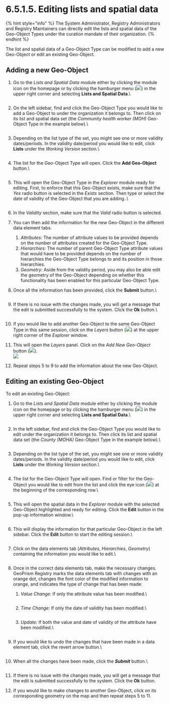 # 6.5.1.5. Editing lists and spatial data

{% hint style="info" %}
The System Administrator, Registry Administrators and Registry Maintainers can directly edit the lists and spatial data of the Geo-Object Types under the curation mandate of their organization.
{% endhint %}

The list and spatial data of a Geo-Object Type can be modified to add a new Geo-Object or edit an existing Geo-Object.

## Adding a new Geo-Object

1.  Go to the _Lists and Spatial Data_ module either by clicking the module icon on the homepage or by clicking the hamburger menu (![](https://lh3.googleusercontent.com/4ieAODNcwrlKZ6iUiZnYlbLGZmQJiEse\_Z8mls7B1vwiKHOfldO3TWH3smxfa1IJQb\_BhxM7c6iTe--Wm0sPvlovt4jp-DaoMkTqq5MNslg-imIrXqyoa3A3Fnq-Ct\_7AAaQzW-xMCIbev1kGSUU8xN5v8iFIayG4z8c4H78mU80Ms6J\_4PBB1ghQw)) in the upper right corner and selecting **Lists and Spatial Data**.\


    <figure><img src="../../../../../.gitbook/assets/image (19) (1) (1).png" alt=""><figcaption></figcaption></figure>
2.  On the left sidebar, find and click the Geo-Object Type you would like to add a Geo-Object to under the organization it belongs to. Then click on its list and spatial data set (the _Community health worker (MOH)_ Geo-Object Type in the example below).\


    <figure><img src="../../../../../.gitbook/assets/image (31).png" alt=""><figcaption></figcaption></figure>
3.  Depending on the list type of the set, you might see one or more validity dates/periods. In the validity date/period you would like to edit, click **Lists** under the _Working Version_ section.\


    <figure><img src="../../../../../.gitbook/assets/image (1) (2) (1).png" alt=""><figcaption></figcaption></figure>
4.  The list for the Geo-Object Type will open. Click the **Add Geo-Object** button.\


    <figure><img src="../../../../../.gitbook/assets/image (11) (1).png" alt=""><figcaption></figcaption></figure>
5.  This will open the Geo-Object Type in the _Explorer_ module ready for editing. First, to enforce that this Geo-Object exists, make sure that the _Yes_ radio button is selected in the _Exists_ section. Then type or select the date of validity of the Geo-Object that you are adding..\


    <figure><img src="../../../../../.gitbook/assets/image (12) (1).png" alt=""><figcaption></figcaption></figure>
6. In the _Validity_ section, make sure that the _Valid_ radio button is selected.
7. You can then add the information for the new Geo-Object in the different data element tabs.
   1. _Attributes:_ The number of attribute values to be provided depends on the number of attributes created for the Geo-Object Type.
   2. _Hierarchies:_ The number of parent Geo-Object Type attribute values that would have to be provided depends on the number of hierarchies the Geo-Object Type belongs to and its position in those hierarchies.
   3. _Geometry:_ Aside from the validity period, you may also be able edit the geometry of the Geo-Object depending on whether this functionality has been enabled for this particular Geo-Object Type.
8.  Once all the information has been provided, click the **Submit** button.\


    <figure><img src="../../../../../.gitbook/assets/image (19) (1).png" alt=""><figcaption></figcaption></figure>
9.  If there is no issue with the changes made, you will get a message that the edit is submitted successfully to the system. Click the **Ok** button.\


    <figure><img src="../../../../../.gitbook/assets/image (14) (3).png" alt=""><figcaption></figcaption></figure>
10. If you would like to add another Geo-Object to the same Geo-Object Type in this same session, click on the _Layers_ button (![](https://lh3.googleusercontent.com/GS9dmxAt4iKNmCZojlF7\_yTYOS4zveB\_nkoY5i\_PYZ4ZmZ0YCXrNowfKD74yKfbff3dB5Og1LES2C8DM75ngqAjgGa7RhPfcAw4PJpeipayjKFuRw1JCqk96-uuOZ2MZv0eUDxx1I64WaUREHJ7I\_LkFh5VLGQXheepM7kUfCQVASxLajpdU7\_WjjA)) at the upper right corner of the _Explorer_ window.
11. This will open the _Layers_ panel. Click on the _Add New Geo-Object_ button (![](https://lh5.googleusercontent.com/Lt0ZdLDMJHY\_Pef6Ru804rIMqkqn05zOYMFa7vK6JoWck36D-\_twoPSHyDz3\_cp5toZkNovIl2rMypgRvk\_\_Mk\_3Hos\_il5BnGAdRYlycfxIOvQg36-VcZHRDineICp6Q5pxzM5NjKQY5g3a1ZLKYOqAH04DBEr37UCznvIWvkuAVuY5\_LLLvJVySQ)).\
    ![](<../../../../../.gitbook/assets/image (4) (1) (3).png>)
12. Repeat steps 5 to 9 to add the information about the new Geo-Object.

## **Editing an existing Geo-Object**

To edit an existing Geo-Object:

1.  Go to the _Lists and Spatial Data_ module either by clicking the module icon on the homepage or by clicking the hamburger menu (![](https://lh3.googleusercontent.com/4ieAODNcwrlKZ6iUiZnYlbLGZmQJiEse\_Z8mls7B1vwiKHOfldO3TWH3smxfa1IJQb\_BhxM7c6iTe--Wm0sPvlovt4jp-DaoMkTqq5MNslg-imIrXqyoa3A3Fnq-Ct\_7AAaQzW-xMCIbev1kGSUU8xN5v8iFIayG4z8c4H78mU80Ms6J\_4PBB1ghQw)) in the upper right corner and selecting **Lists and Spatial Data**.\


    <figure><img src="../../../../../.gitbook/assets/image (19) (1) (1).png" alt=""><figcaption></figcaption></figure>
2.  In the left sidebar, find and click the Geo-Object Type you would like to edit under the organization it belongs to. Then click its list and spatial data set (the _County (MOHA)_ Geo-Object Type in the example below).\


    <figure><img src="../../../../../.gitbook/assets/image (30) (1).png" alt=""><figcaption></figcaption></figure>
3.  Depending on the list type of the set, you might see one or more validity dates/periods. In the validity date/period you would like to edit, click **Lists** under the _Working Version_ section.\


    <figure><img src="../../../../../.gitbook/assets/image (23) (1).png" alt=""><figcaption></figcaption></figure>
4.  The list for the Geo-Object Type will open. Find or filter for the Geo-Object you would like to edit from the list and click the eye icon (![](https://lh4.googleusercontent.com/EqUKCHVeChCW9J37GH46HYv9Ymm0miGlBXGf6Job9MB9X2FGGpMDDFPsJlbRFpW-KyFjcSuuJEApZtivwT4r8Bnr76usqZ1IoVkDjoUzvYGc1zJXxS2ZxSq3cka214983-Yg39oTsQiSSTum1wfYH4RX9Jb96umiEPFEhwN0CGHFuYGP0qJECd5FQw)) at the beginning of the corresponding row.\


    <figure><img src="../../../../../.gitbook/assets/image (7) (1).png" alt=""><figcaption></figcaption></figure>
5.  This will open the spatial data in the _Explorer_ module with the selected Geo-Object highlighted and ready for editing. Click the **Edit** button in the pop-up information window.\


    <figure><img src="https://lh4.googleusercontent.com/89_IEtd_xzZUv-HSANnK90H3skG8DsssHC8QJYBya0JAI_oNVlCw_LAwnoONaK1TtLveShWMtVS2UkUTfffo9iATCT94YxkKOerFDCaJAFop1y8PjcWd4Wp395lpgIS-4GPFHdXhiXlCD32oNHTy7Yn4xraPtHcL8CBNo2haQPvYzt2fEbD8vGGW1A" alt=""><figcaption></figcaption></figure>
6.  This will display the information for that particular Geo-Object in the left sidebar. Click the **Edit** button to start the editing session.\


    <figure><img src="../../../../../.gitbook/assets/image (24) (2).png" alt=""><figcaption></figcaption></figure>
7.  Click on the data elements tab (_Attributes_, _Hierarchies_, _Geometry_) containing the information you would like to edit.\


    <figure><img src="../../../../../.gitbook/assets/image (33).png" alt=""><figcaption></figcaption></figure>
8. Once in the correct data elements tab, make the necessary changes. GeoPrism Registry marks the data elements tab with changes with an orange dot, changes the font color of the modified information to orange, and indicates the type of change that has been made:
   1.  _Value Change:_ If only the attribute value has been modified.\


       <figure><img src="../../../../../.gitbook/assets/image (15) (2).png" alt=""><figcaption></figcaption></figure>
   2.  _Time Change:_ If only the date of validity has been modified.\


       <figure><img src="../../../../../.gitbook/assets/image (2) (1) (2).png" alt=""><figcaption></figcaption></figure>
   3.  _Update:_ If both the value and date of validity of the attribute have been modified.\


       <figure><img src="../../../../../.gitbook/assets/image (9).png" alt=""><figcaption></figcaption></figure>
9.  If you would like to undo the changes that have been made in a data element tab, click the revert arrow button.\


    <figure><img src="../../../../../.gitbook/assets/image (26) (2).png" alt=""><figcaption></figcaption></figure>
10. When all the changes have been made, click the _**Submit**_ button.\


    <figure><img src="../../../../../.gitbook/assets/image (32).png" alt=""><figcaption></figcaption></figure>
11. If there is no issue with the changes made, you will get a message that the edit is submitted successfully to the system. Click the **Ok** button.
12. If you would like to make changes to another Geo-Object, click on its corresponding geometry on the map and then repeat steps 5 to 11.
